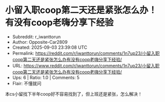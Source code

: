 # 小留入职coop第二天还是紧张怎么办！有没有coop老嗨分享下经验

- Subreddit: r_iwanttorun
- Author: Opposite-Car2809
- Created: 2025-09-03 23:39:08 UTC
- Permalink: https://reddit.com/r/iwanttorun/comments/1n7up23/小留入职coop第二天还是紧张怎么办有没有coop老嗨分享下经验/
- URL: https://www.reddit.com/r/iwanttorun/comments/1n7up23/小留入职coop第二天还是紧张怎么办有没有coop老嗨分享下经验/
- Ups: 6 | Ratio: 1.0 | Comments: 5
- Flair: 不懂就问


本cs小留找下半年coop好不容易找到了，但上班还是紧张，怎么解决！


